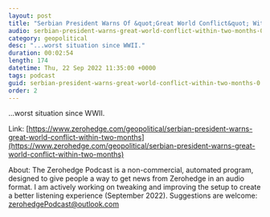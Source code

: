 ```yaml
---
layout: post
title: "Serbian President Warns Of &quot;Great World Conflict&quot; Within Two Months"
audio: serbian-president-warns-great-world-conflict-within-two-months-0
category: geopolitical
desc: "...worst situation since WWII."
duration: 00:02:54
length: 174
datetime: Thu, 22 Sep 2022 11:35:00 +0000
tags: podcast
guid: serbian-president-warns-great-world-conflict-within-two-months-0
order: 2
---
```

...worst situation since WWII.

Link: [https://www.zerohedge.com/geopolitical/serbian-president-warns-great-world-conflict-within-two-months](https://www.zerohedge.com/geopolitical/serbian-president-warns-great-world-conflict-within-two-months)

About: The Zerohedge Podcast is a non-commercial, automated program, designed to give people a way to get news from Zerohedge in an audio format.  I am actively working on tweaking and improving the setup to create a better listening experience (September 2022).  Suggestions are welcome: [zerohedgePodcast@outlook.com](mailto:zerohedgePodcast@outlook.com)